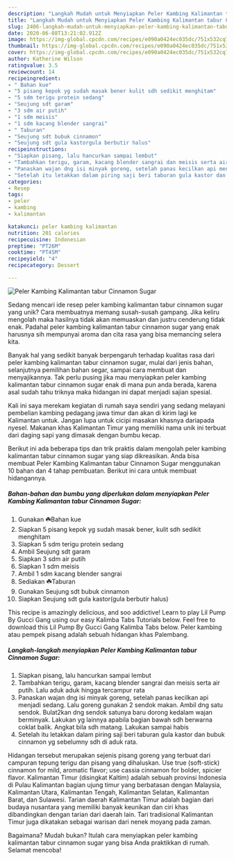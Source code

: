 ```yaml
---
description: "Langkah Mudah untuk Menyiapkan Peler Kambing Kalimantan tabur Cinnamon Sugar yang Bisa Manjain Lidah"
title: "Langkah Mudah untuk Menyiapkan Peler Kambing Kalimantan tabur Cinnamon Sugar yang Bisa Manjain Lidah"
slug: 2406-langkah-mudah-untuk-menyiapkan-peler-kambing-kalimantan-tabur-cinnamon-sugar-yang-bisa-manjain-lidah
date: 2020-06-08T13:21:02.912Z
image: https://img-global.cpcdn.com/recipes/e090a0424ec035dc/751x532cq70/peler-kambing-kalimantan-tabur-cinnamon-sugar-foto-resep-utama.jpg
thumbnail: https://img-global.cpcdn.com/recipes/e090a0424ec035dc/751x532cq70/peler-kambing-kalimantan-tabur-cinnamon-sugar-foto-resep-utama.jpg
cover: https://img-global.cpcdn.com/recipes/e090a0424ec035dc/751x532cq70/peler-kambing-kalimantan-tabur-cinnamon-sugar-foto-resep-utama.jpg
author: Katherine Wilson
ratingvalue: 3.5
reviewcount: 14
recipeingredient:
- " Bahan kue"
- "5 pisang kepok yg sudah masak bener kulit sdh sedikit menghitam"
- "5 sdm terigu protein sedang"
- "Seujung sdt garam"
- "3 sdm air putih"
- "1 sdm meisis"
- "1 sdm kacang blender sangrai"
- " Taburan"
- "Seujung sdt bubuk cinnamon"
- "Seujung sdt gula kastorgula berbutir halus"
recipeinstructions:
- "Siapkan pisang, lalu hancurkan sampai lembut"
- "Tambahkan terigu, garam, kacang blender sangrai dan meisis serta air putih. Lalu aduk aduk hingga tercampur rata"
- "Panaskan wajan dng isi minyak goreng, setelah panas kecilkan api menjadi sedang. Lalu goreng gunakan 2 sendok makan. Ambil dng satu sendok. Bulat2kan dng sendok satunya baru dorong kedalam wajan berminyak. Lakukan yg lainnya apabila bagian bawah sdh berwarna coklat balik. Angkat bila sdh matang. Lakukan sampai habis"
- "Setelah itu letakkan dalam piring saji beri taburan gula kastor dan bubuk cinnamon yg sebelumny sdh di aduk rata."
categories:
- Resep
tags:
- peler
- kambing
- kalimantan

katakunci: peler kambing kalimantan 
nutrition: 201 calories
recipecuisine: Indonesian
preptime: "PT26M"
cooktime: "PT45M"
recipeyield: "4"
recipecategory: Dessert

---
```



![Peler Kambing Kalimantan tabur Cinnamon Sugar](https://img-global.cpcdn.com/recipes/e090a0424ec035dc/751x532cq70/peler-kambing-kalimantan-tabur-cinnamon-sugar-foto-resep-utama.jpg)

Sedang mencari ide resep peler kambing kalimantan tabur cinnamon sugar yang unik? Cara membuatnya memang susah-susah gampang. Jika keliru mengolah maka hasilnya tidak akan memuaskan dan justru cenderung tidak enak. Padahal peler kambing kalimantan tabur cinnamon sugar yang enak harusnya sih mempunyai aroma dan cita rasa yang bisa memancing selera kita.

Banyak hal yang sedikit banyak berpengaruh terhadap kualitas rasa dari peler kambing kalimantan tabur cinnamon sugar, mulai dari jenis bahan, selanjutnya pemilihan bahan segar, sampai cara membuat dan menyajikannya. Tak perlu pusing jika mau menyiapkan peler kambing kalimantan tabur cinnamon sugar enak di mana pun anda berada, karena asal sudah tahu triknya maka hidangan ini dapat menjadi sajian spesial.

Kali ini saya merekam kegiatan di rumah saya sendiri yang sedang melayani pembelian kambing pedagang jawa timur dan akan di kirim lagi ke Kalimantan untuk. Jangan lupa untuk cicipi masakan khasnya dariapada nyesel. Makanan khas Kalimantan Timur yang memiliki nama unik ini terbuat dari daging sapi yang dimasak dengan bumbu kecap.


Berikut ini ada beberapa tips dan trik praktis dalam mengolah peler kambing kalimantan tabur cinnamon sugar yang siap dikreasikan. Anda bisa membuat Peler Kambing Kalimantan tabur Cinnamon Sugar menggunakan 10 bahan dan 4 tahap pembuatan. Berikut ini cara untuk membuat hidangannya.

<!--inarticleads1-->

##### Bahan-bahan dan bumbu yang diperlukan dalam menyiapkan Peler Kambing Kalimantan tabur Cinnamon Sugar:

1. Gunakan  ☘️Bahan kue
1. Siapkan 5 pisang kepok yg sudah masak bener, kulit sdh sedikit menghitam
1. Siapkan 5 sdm terigu protein sedang
1. Ambil Seujung sdt garam
1. Siapkan 3 sdm air putih
1. Siapkan 1 sdm meisis
1. Ambil 1 sdm kacang blender sangrai
1. Sediakan  ☘️Taburan
1. Gunakan Seujung sdt bubuk cinnamon
1. Siapkan Seujung sdt gula kastor(gula berbutir halus)


This recipe is amazingly delicious, and soo addictive! Learn to play Lil Pump By Gucci Gang using our easy Kalimba Tabs Tutorials below. Feel free to download this Lil Pump By Gucci Gang Kalimba Tabs below. Peler kambing atau pempek pisang adalah sebuah hidangan khas Palembang. 

<!--inarticleads2-->

##### Langkah-langkah menyiapkan Peler Kambing Kalimantan tabur Cinnamon Sugar:

1. Siapkan pisang, lalu hancurkan sampai lembut
1. Tambahkan terigu, garam, kacang blender sangrai dan meisis serta air putih. Lalu aduk aduk hingga tercampur rata
1. Panaskan wajan dng isi minyak goreng, setelah panas kecilkan api menjadi sedang. Lalu goreng gunakan 2 sendok makan. Ambil dng satu sendok. Bulat2kan dng sendok satunya baru dorong kedalam wajan berminyak. Lakukan yg lainnya apabila bagian bawah sdh berwarna coklat balik. Angkat bila sdh matang. Lakukan sampai habis
1. Setelah itu letakkan dalam piring saji beri taburan gula kastor dan bubuk cinnamon yg sebelumny sdh di aduk rata.


Hidangan tersebut merupakan sejenis pisang goreng yang terbuat dari campuran tepung terigu dan pisang yang dihaluskan. Use true (soft-stick) cinnamon for mild, aromatic flavor; use cassia cinnamon for bolder, spicier flavor. Kalimantan Timur (disingkat Kaltim) adalah sebuah provinsi Indonesia di Pulau Kalimantan bagian ujung timur yang berbatasan dengan Malaysia, Kalimantan Utara, Kalimantan Tengah, Kalimantan Selatan, Kalimantan Barat, dan Sulawesi. Tarian daerah Kalimantan Timur adalah bagian dari budaya nusantara yang memiliki banyak keunikan dan ciri khas dibandingkan dengan tarian dari daerah lain. Tari tradisional Kalimantan Timur juga dikatakan sebagai warisan dari nenek moyang pada zaman. 

Bagaimana? Mudah bukan? Itulah cara menyiapkan peler kambing kalimantan tabur cinnamon sugar yang bisa Anda praktikkan di rumah. Selamat mencoba!
